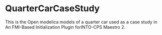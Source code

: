 # QuarterCarCaseStudy
This is the Open modelica models of a quarter car used as a case study in An FMI-Based Initialization Plugin forINTO-CPS Maestro 2.  

